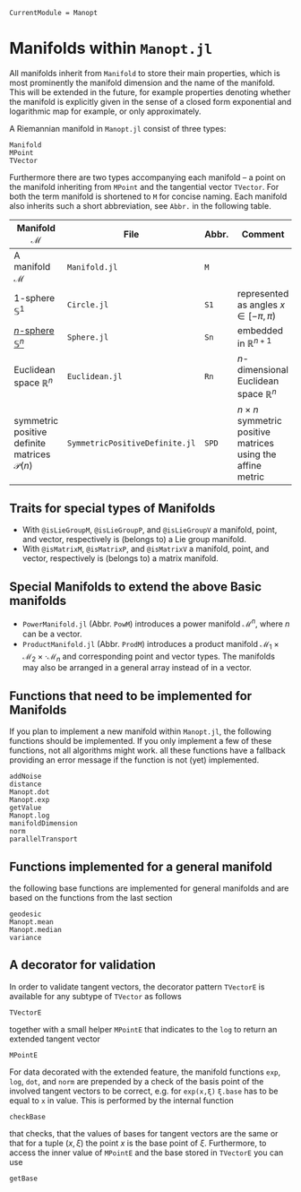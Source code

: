 ```@meta
CurrentModule = Manopt
```
# Manifolds within `Manopt.jl`
All manifolds inherit from `Manifold` to store their main properties, which is
most prominently the manifold dimension and the name of the manifold. This will
be extended in the future, for example properties denoting whether the
manifold is explicitly given in the sense of a closed form exponential and
logarithmic map for example, or only approximately.

A Riemannian manifold in `Manopt.jl` consist of three types:
```@docs
Manifold
MPoint
TVector
```

Furthermore there are two types accompanying each manifold – a point on the
manifold inheriting from `MPoint` and the tangential vector `TVector`. For both
the term manifold is shortened to `M` for concise naming. Each manifold also
inherits such a short abbreviation, see `Abbr.` in the following table.

|  Manifold $\mathcal M$ | File | Abbr. | Comment
-------------------------|------|-------|---------
A manifold $\mathcal M$ | `Manifold.jl`| `M`| | the (abstract) base manifold $\mathcal M$
$1$-sphere $\mathbb S^1$  | `Circle.jl`  | `S1`| represented as angles $x\in[-\pi,\pi)$
[$n$-sphere $\mathbb S^n$](@ref) | `Sphere.jl` | `Sn` | embedded in $\mathbb R^{n+1}$
Euclidean space $\mathbb R^n$ | `Euclidean.jl` | `Rn` |  $n$-dimensional Euclidean space $\mathbb R^n$
symmetric positive definite matrices $\mathcal P(n)$ | `SymmetricPositiveDefinite.jl` | `SPD` |  $n\times n$ symmetric positive matrices using the affine metric
## Traits for special types of Manifolds

* With `@isLieGroupM`, `@isLieGroupP`, and `@isLieGroupV`
  a manifold, point, and vector, respectively is (belongs to) a Lie group manifold.
* With `@isMatrixM`, `@isMatrixP`, and `@isMatrixV`
  a manifold, point, and vector, respectively is (belongs to) a matrix manifold.

## Special Manifolds to extend the above Basic manifolds

* `PowerManifold.jl` (Abbr. `PowM`) introduces a power manifold
  $\mathcal M^n$, where $n$ can be a vector.
* `ProductManifold.jl` (Abbr. `ProdM`) introduces a product manifold
  $\mathcal M_1\times \mathcal M_2\times\cdot \mathcal M_n$ and corresponding
  point and vector types. The manifolds may also be arranged in a general array
  instead of in a vector.

## Functions that need to be implemented for Manifolds
If you plan to implement a new manifold within `Manopt.jl`, the following
functions should be implemented. If you only implement a few of these functions,
not all algorithms might work.
all these functions have a fallback providing an error message if the function is
not (yet) implemented.

```@docs
addNoise
distance
Manopt.dot
Manopt.exp
getValue
Manopt.log
manifoldDimension
norm
parallelTransport
```
## Functions implemented for a general manifold
the following base functions are implemented for general manifolds and are
based on the functions from the last section

```@docs
geodesic
Manopt.mean
Manopt.median
variance
```

## A decorator for validation
In order to validate tangent vectors, the decorator pattern `TVectorE` is available for any subtype of `TVector`
as follows
```@docs
TVectorE
```
together with a small helper `MPointE` that indicates to the `log` to return an
extended tangent vector
```@docs
MPointE
```
For data decorated with the extended feature, the manifold functions `exp`,
`log`, `dot`, and `norm` are prepended by a check of the basis point of the involved tangent vectors to be correct, e.g. for `exp(x,ξ)` `ξ.base` has to be equal to `x` in value. This is
performed by the internal function
```@docs
checkBase
```
that checks, that the values of bases for tangent vectors are the same or that
for a tuple $(x,\xi)$ the point $x$ is the base point of $\xi$. Furthermore, to
access the inner value of `MPointE` and the base stored in `TVectorE` you can use
```@docs
getBase
```
